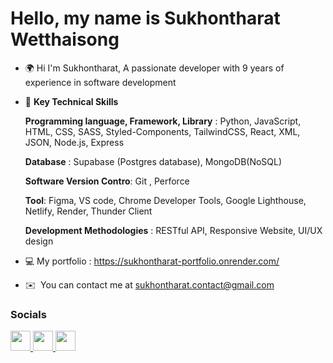 Hello, my name is Sukhontharat Wetthaisong
================================================================================================================================================

* 🌍 Hi I'm Sukhontharat, A passionate developer with 9 years of experience in software development
* 🤍 **Key Technical Skills**

  **Programming language, Framework, Library** : Python, JavaScript, HTML, CSS, SASS, Styled-Components, TailwindCSS, React, XML, JSON, Node.js, Express
  
  **Database** : Supabase (Postgres database), MongoDB(NoSQL)
  
  **Software Version Contro**: Git , Perforce
  
  **Tool**: Figma, VS code, Chrome Developer Tools, Google Lighthouse, Netlify, Render, Thunder Client
  
  **Development Methodologies** : RESTful API, Responsive Website, UI/UX design
  
* 💻 My portfolio : https://sukhontharat-portfolio.onrender.com/
* ✉️  You can contact me at [sukhontharat.contact@gmail.com](mailto:sukhontharat.contact@gmail.com)


### Socials

<p align="left"> <a href="https://www.linkedin.com/in/sukhontharat-w" target="_blank" rel="noreferrer"> <picture> <source media="(prefers-color-scheme: dark)" srcset="https://raw.githubusercontent.com/danielcranney/readme-generator/main/public/icons/socials/linkedin-dark.svg" /> <source media="(prefers-color-scheme: light)" srcset="https://raw.githubusercontent.com/danielcranney/readme-generator/main/public/icons/socials/linkedin.svg" /> <img src="https://raw.githubusercontent.com/danielcranney/readme-generator/main/public/icons/socials/linkedin.svg" width="32" height="32" /> </picture> </a> <a href="https://www.threads.net/@sukhontharatw" target="_blank" rel="noreferrer"> <picture> <source media="(prefers-color-scheme: dark)" srcset="https://raw.githubusercontent.com/danielcranney/readme-generator/main/public/icons/socials/threads-dark.svg" /> <source media="(prefers-color-scheme: light)" srcset="https://raw.githubusercontent.com/danielcranney/readme-generator/main/public/icons/socials/threads.svg" /> <img src="https://raw.githubusercontent.com/danielcranney/readme-generator/main/public/icons/socials/threads.svg" width="32" height="32" /> </picture> </a><a href="https://www.github.com/SukhontharatW" target="_blank" rel="noreferrer"> <picture> <source media="(prefers-color-scheme: dark)" srcset="https://raw.githubusercontent.com/danielcranney/readme-generator/main/public/icons/socials/github-dark.svg" /> <source media="(prefers-color-scheme: light)" srcset="https://raw.githubusercontent.com/danielcranney/readme-generator/main/public/icons/socials/github.svg" /> <img src="https://raw.githubusercontent.com/danielcranney/readme-generator/main/public/icons/socials/github.svg" width="32" height="32" /> </picture> </a></p>
